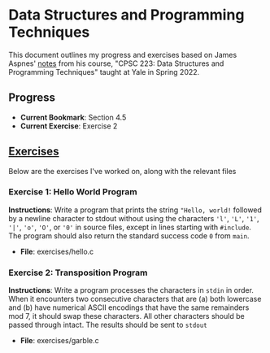 # Data Structures and Programming Techniques

This document outlines my progress and exercises based on James Aspnes' [notes](http://cs.yale.edu/homes/aspnes/classes/223/notes.html) from his course, "CPSC 223: Data Structures and Programming Techniques" taught at Yale in Spring 2022.

## Progress

- **Current Bookmark**: Section 4.5
- **Current Exercise**: Exercise 2

## [Exercises](http://cs.yale.edu/homes/aspnes/classes/223/notes.html#assignments)

Below are the exercises I've worked on, along with the relevant files

### Exercise 1: Hello World Program

**Instructions**: Write a program that prints the string `"Hello, world!` followed by a newline character to stdout without using the characters `'l'`, `'L'`, `'1'`, `'|'`, `'o'`, `'O'`, or `'0'` in source files, except in lines starting with `#include`. The program should also return the standard success code `0` from `main`.

- **File**: exercises/hello.c

### Exercise 2: Transposition Program

**Instructions**: Write a program processes the characters in `stdin` in order. When it encounters two consecutive characters that are (a) both lowercase and (b) have numerical ASCII encodings that have the same remainders mod 7, it should swap these characters. All other characters should be passed through intact. The results should be sent to `stdout`

- **File**: exercises/garble.c